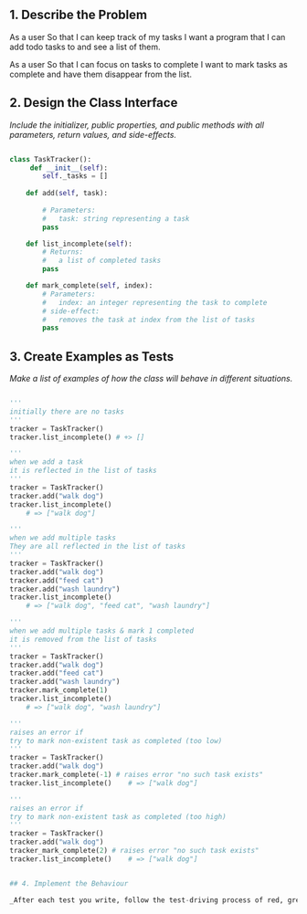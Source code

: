 
## 1. Describe the Problem

As a user
So that I can keep track of my tasks
I want a program that I can add todo tasks to and see a list of them.

As a user
So that I can focus on tasks to complete
I want to mark tasks as complete and have them disappear from the list.

## 2. Design the Class Interface

_Include the initializer, public properties, and public methods with all parameters, return values, and side-effects._

```python

class TaskTracker():
     def __init__(self):
        self._tasks = []
        
    def add(self, task):
        
        # Parameters:
        #   task: string representing a task
        pass

    def list_incomplete(self):
        # Returns:
        #   a list of completed tasks
        pass

    def mark_complete(self, index):
        # Parameters:
        #   index: an integer representing the task to complete
        # side-effect:
        #   removes the task at index from the list of tasks
        pass
```

## 3. Create Examples as Tests

_Make a list of examples of how the class will behave in different situations._

``` python

'''
initially there are no tasks
'''
tracker = TaskTracker()
tracker.list_incomplete() # +> []

'''
when we add a task
it is reflected in the list of tasks
'''
tracker = TaskTracker()
tracker.add("walk dog")
tracker.list_incomplete()
    # => ["walk dog"]

'''
when we add multiple tasks
They are all reflected in the list of tasks
'''
tracker = TaskTracker()
tracker.add("walk dog")
tracker.add("feed cat")
tracker.add("wash laundry")
tracker.list_incomplete()
    # => ["walk dog", "feed cat", "wash laundry"]

'''
when we add multiple tasks & mark 1 completed
it is removed from the list of tasks
'''
tracker = TaskTracker()
tracker.add("walk dog")
tracker.add("feed cat")
tracker.add("wash laundry")
tracker.mark_complete(1)
tracker.list_incomplete()
    # => ["walk dog", "wash laundry"]

'''
raises an error if 
try to mark non-existent task as completed (too low)
'''
tracker = TaskTracker()
tracker.add("walk dog")
tracker.mark_complete(-1) # raises error "no such task exists"
tracker.list_incomplete()    # => ["walk dog"]

'''
raises an error if 
try to mark non-existent task as completed (too high)
'''
tracker = TaskTracker()
tracker.add("walk dog")
tracker_mark_complete(2) # raises error "no such task exists"
tracker.list_incomplete()    # => ["walk dog"]


## 4. Implement the Behaviour

_After each test you write, follow the test-driving process of red, green, refactor to implement the behaviour._

